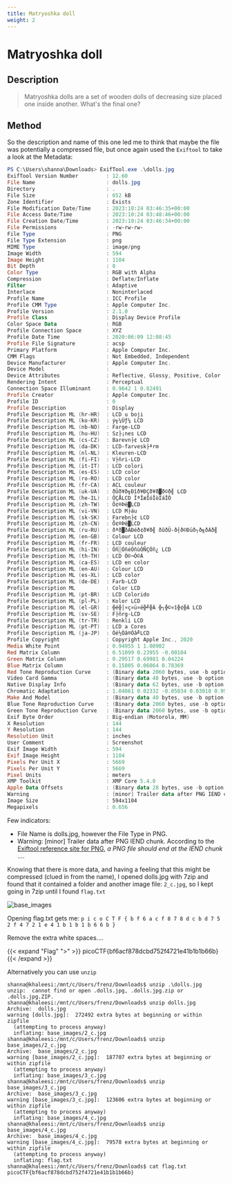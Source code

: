```yaml
---
title: Matryoshka doll
weight: 2
---
```

# Matryoshka doll

## Description
> Matryoshka dolls are a set of wooden dolls of decreasing size placed one inside another. What's the final one?

## Method
So the description and name of this one led me to think that maybe the file was potentially a compressed file, but once again used the `Exiftool` to take a look at the Metadata:

```PowerShell
PS C:\Users\shanna\Downloads> ExifTool.exe .\dolls.jpg
ExifTool Version Number         : 12.60
File Name                       : dolls.jpg
Directory                       : .
File Size                       : 652 kB
Zone Identifier                 : Exists
File Modification Date/Time     : 2023:10:24 03:46:35+00:00
File Access Date/Time           : 2023:10:24 03:48:46+00:00
File Creation Date/Time         : 2023:10:24 03:46:34+00:00
File Permissions                : -rw-rw-rw-
File Type                       : PNG
File Type Extension             : png
MIME Type                       : image/png
Image Width                     : 594
Image Height                    : 1104
Bit Depth                       : 8
Color Type                      : RGB with Alpha
Compression                     : Deflate/Inflate
Filter                          : Adaptive
Interlace                       : Noninterlaced
Profile Name                    : ICC Profile
Profile CMM Type                : Apple Computer Inc.
Profile Version                 : 2.1.0
Profile Class                   : Display Device Profile
Color Space Data                : RGB
Profile Connection Space        : XYZ
Profile Date Time               : 2020:06:09 12:08:45
Profile File Signature          : acsp
Primary Platform                : Apple Computer Inc.
CMM Flags                       : Not Embedded, Independent
Device Manufacturer             : Apple Computer Inc.
Device Model                    :
Device Attributes               : Reflective, Glossy, Positive, Color
Rendering Intent                : Perceptual
Connection Space Illuminant     : 0.9642 1 0.82491
Profile Creator                 : Apple Computer Inc.
Profile ID                      : 0
Profile Description             : Display
Profile Description ML (hr-HR)  : LCD u boji
Profile Description ML (ko-KR)  : ý╗¼Ùƒ¼ LCD
Profile Description ML (nb-NO)  : Farge-LCD
Profile Description ML (hu-HU)  : Sz├¡nes LCD
Profile Description ML (cs-CZ)  : Barevn├¢ LCD
Profile Description ML (da-DK)  : LCD-farvesk├ªrm
Profile Description ML (nl-NL)  : Kleuren-LCD
Profile Description ML (fi-FI)  : V├ñri-LCD
Profile Description ML (it-IT)  : LCD colori
Profile Description ML (es-ES)  : LCD color
Profile Description ML (ro-RO)  : LCD color
Profile Description ML (fr-CA)  : ACL couleur
Profile Description ML (uk-UA)  : ðÜð¥ð╗Ðîð¥ÐÇð¥ð▓ð©ð╣ LCD
Profile Description ML (he-IL)  : ÔÇÅLCD ÎªÎæÎóÎòÎáÎÖ
Profile Description ML (zh-TW)  : Õ¢®Þë▓LCD
Profile Description ML (vi-VN)  : LCD M├áu
Profile Description ML (sk-SK)  : Farebn├¢ LCD
Profile Description ML (zh-CN)  : Õ¢®Þë▓LCD
Profile Description ML (ru-RU)  : ðªð▓ðÁÐéð¢ð¥ð╣ ðûðÜ-ð┤ð©Ðüð┐ð╗ðÁð╣
Profile Description ML (en-GB)  : Colour LCD
Profile Description ML (fr-FR)  : LCD couleur
Profile Description ML (hi-IN)  : Óñ░ÓñéÓñùÓÑÇÓñ¿ LCD
Profile Description ML (th-TH)  : LCD Ó©¬Ó©Á
Profile Description ML (ca-ES)  : LCD en color
Profile Description ML (en-AU)  : Colour LCD
Profile Description ML (es-XL)  : LCD color
Profile Description ML (de-DE)  : Farb-LCD
Profile Description ML          : Color LCD
Profile Description ML (pt-BR)  : LCD Colorido
Profile Description ML (pl-PL)  : Kolor LCD
Profile Description ML (el-GR)  : ╬ê╬│¤ç¤ü¤ë╬╝╬À ╬┐╬©¤î╬¢╬À LCD
Profile Description ML (sv-SE)  : F├ñrg-LCD
Profile Description ML (tr-TR)  : Renkli LCD
Profile Description ML (pt-PT)  : LCD a Cores
Profile Description ML (ja-JP)  : Òé½Òâ®Òâ╝LCD
Profile Copyright               : Copyright Apple Inc., 2020
Media White Point               : 0.94955 1 1.08902
Red Matrix Column               : 0.51099 0.23955 -0.00104
Green Matrix Column             : 0.29517 0.69981 0.04224
Blue Matrix Column              : 0.15805 0.06064 0.78369
Red Tone Reproduction Curve     : (Binary data 2060 bytes, use -b option to extract)
Video Card Gamma                : (Binary data 48 bytes, use -b option to extract)
Native Display Info             : (Binary data 62 bytes, use -b option to extract)
Chromatic Adaptation            : 1.04861 0.02332 -0.05034 0.03018 0.99002 -0.01714 -0.00922 0.01503 0.75172
Make And Model                  : (Binary data 40 bytes, use -b option to extract)
Blue Tone Reproduction Curve    : (Binary data 2060 bytes, use -b option to extract)
Green Tone Reproduction Curve   : (Binary data 2060 bytes, use -b option to extract)
Exif Byte Order                 : Big-endian (Motorola, MM)
X Resolution                    : 144
Y Resolution                    : 144
Resolution Unit                 : inches
User Comment                    : Screenshot
Exif Image Width                : 594
Exif Image Height               : 1104
Pixels Per Unit X               : 5669
Pixels Per Unit Y               : 5669
Pixel Units                     : meters
XMP Toolkit                     : XMP Core 5.4.0
Apple Data Offsets              : (Binary data 28 bytes, use -b option to extract)
Warning                         : [minor] Trailer data after PNG IEND chunk
Image Size                      : 594x1104
Megapixels                      : 0.656
```

Few indicators:
* File Name is dolls.jpg, however the File Type in PNG.
* Warning: [minor] Trailer data after PNG IEND chunk. According to the [Exiftool reference site for PNG](https://exiftool.org/TagNames/PNG.html), *a PNG file should end at the IEND chunk* .... 

Knowing that there is more data, and having a feeling that this might be compressed (clued in from the name), I opened dolls.jpg with 7zip and found that it contained a folder and another image file: `2_c.jpg`, so I kept going in 7zip until I found `flag.txt`

![base_images](<../../images/2_7zip.png>)

Opening flag.txt gets me:
`p i c o C T F { b f 6 a c f 8 7 8 d c b d 7 5 2 f 4 7 2 1 e 4 1 b 1 b 1 b 6 6 b }`

Remove the extra white spaces....

{{< expand "Flag" ">" >}}
picoCTF{bf6acf878dcbd752f4721e41b1b1b66b}
{{< /expand >}}

Alternatively you can use `unzip`

```shell
shanna@khaleesi:/mnt/c/Users/frenz/Downloads$ unzip .\dolls.jpg
unzip:  cannot find or open .dolls.jpg, .dolls.jpg.zip or .dolls.jpg.ZIP.
shanna@khaleesi:/mnt/c/Users/frenz/Downloads$ unzip dolls.jpg
Archive:  dolls.jpg
warning [dolls.jpg]:  272492 extra bytes at beginning or within zipfile
  (attempting to process anyway)
  inflating: base_images/2_c.jpg
shanna@khaleesi:/mnt/c/Users/frenz/Downloads$ unzip base_images/2_c.jpg
Archive:  base_images/2_c.jpg
warning [base_images/2_c.jpg]:  187707 extra bytes at beginning or within zipfile
  (attempting to process anyway)
  inflating: base_images/3_c.jpg
shanna@khaleesi:/mnt/c/Users/frenz/Downloads$ unzip base_images/3_c.jpg
Archive:  base_images/3_c.jpg
warning [base_images/3_c.jpg]:  123606 extra bytes at beginning or within zipfile
  (attempting to process anyway)
  inflating: base_images/4_c.jpg
shanna@khaleesi:/mnt/c/Users/frenz/Downloads$ unzip base_images/4_c.jpg
Archive:  base_images/4_c.jpg
warning [base_images/4_c.jpg]:  79578 extra bytes at beginning or within zipfile
  (attempting to process anyway)
  inflating: flag.txt
shanna@khaleesi:/mnt/c/Users/frenz/Downloads$ cat flag.txt
picoCTF{bf6acf878dcbd752f4721e41b1b1b66b}
```